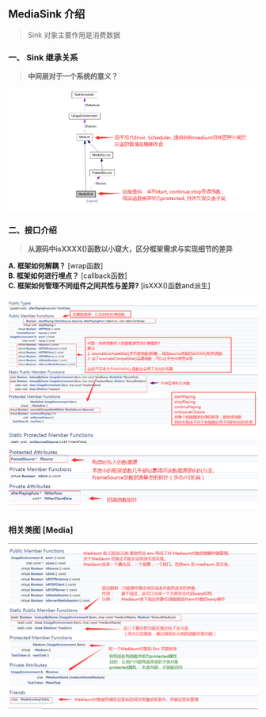 ## MediaSink 介绍
> Sink 对象主要作用是消费数据

### **一、 Sink 继承关系**

> **中间层对于一个系统的意义？**

![mediaSink](../Image/mediaSink.png)

### **二、接口介绍**
> **从源码中isXXXX()函数以小窥大，区分框架需求与实现细节的差异**   

**A. 框架如何解耦？**  [wrap函数]  
**B. 框架如何进行埋点？**    [callback函数]  
**C. 框架如何管理不同组件之间共性与差异?** [isXXX()函数and派生]

![mediaSink1](../Image/mediaSink1.png)
![mediaSink1](../Image/mediaSink2.png)

### **相关类图 [Media]**
![media](../Image/medium1.png)